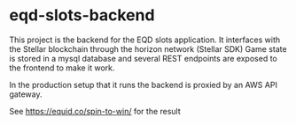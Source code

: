 # eqd-slots-backend

This project is the backend for the EQD slots application.
It interfaces with the Stellar blockchain through the horizon network (Stellar SDK)
Game state is stored in a mysql database and several REST endpoints are exposed to the frontend to make it work.

In the production setup that it runs the backend is proxied by an AWS API gateway.

See https://equid.co/spin-to-win/ for the result
